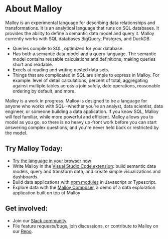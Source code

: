 # About Malloy

Malloy is an experimental language for describing data relationships and transformations. It is an analytical language that runs on SQL databases. It provides the ability to define a semantic data model and query it. Malloy currently works with SQL databases BigQuery, Postgres, and DuckDB.
- Queries compile to SQL, optimized for your database.
- Has both a semantic data model and a query language.  The semantic model contains reusable calculations and definitions, making queries short and readable.
- Excels at reading and writing nested data sets.
- Things that are complicated in SQL are simple to express in Malloy. For example: level of detail calculations, percent of total, aggregating against multiple tables across a join safely, date operations, reasonable ordering by default, and more.

Malloy is a work in progress. Malloy is designed to be a language for anyone who works with SQL--whether you’re an analyst, data scientist, data engineer, or someone building a data application. If you know SQL, Malloy will feel familiar, while more powerful and efficient. Malloy allows you to model as you go, so there is no heavy up-front work before you can start answering complex questions, and you're never held back or restricted by the model.

## Try Malloy Today:
- [Try the language in your browser now](https://github.dev/malloydata/try-malloy/airports.malloy)
- Write Malloy in the [Visual Studio Code extension](https://marketplace.visualstudio.com/items?itemName=malloydata.malloy-vscode): build semantic data models, query and transform data, and create simple visualizations and dashboards.
- Build data applications with [npm modules](https://www.npmjs.com/package/@malloydata/malloy) in Javascript or Typescript.
- Explore data with the [Malloy Composer]( https://github.com/malloydata/malloy-composer), a demo of a data exploration application built on top of Malloy

## Get involved:
- Join our [Slack community](https://join.slack.com/t/malloy-community/shared_invite/zt-upi18gic-W2saeFu~VfaVM1~HIerJ7w).
- File feature requests/bugs, join discussions, or contribute to Malloy on our [Repo](https://github.com/malloydata/malloy).
